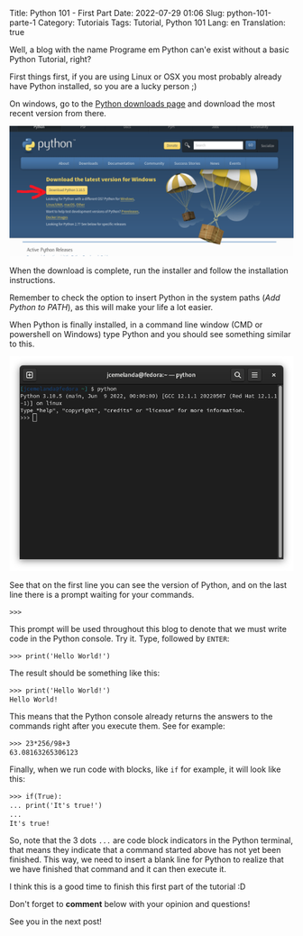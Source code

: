 Title: Python 101 - First Part
Date: 2022-07-29 01:06
Slug: python-101-parte-1
Category: Tutoriais
Tags: Tutorial, Python 101
Lang: en
Translation: true


Well, a blog with the name Programe em Python can'e exist without a basic Python Tutorial, right?

First things first, if you are using Linux or OSX you most probably already have Python installed, so you are a lucky person ;)

On windows, go to the [Python downloads page](https://www.python.org/downloads/) and download the most recent version from there.

![Download Python](/images/download-python.png)

When the download is complete, run the installer and follow the installation instructions.

Remember to check the option to insert Python in the system paths (*Add Python to PATH*), as this will make your life a lot easier.

When Python is finally installed, in a command line window (CMD or powershell on Windows) type Python and you should see something similar to this.

![Python Terminal](/images/python-terminal.png)

See that on the first line you can see the version of Python, and on the last line there is a prompt waiting for your commands.

    >>>

This prompt will be used throughout this blog to denote that we must write code in the Python console.
Try it. Type, followed by `ENTER`:

    >>> print('Hello World!')

The result should be something like this:

    >>> print('Hello World!')
    Hello World!

This means that the Python console already returns the answers to the commands right after you execute them. See for example:

    >>> 23*256/98+3
    63.08163265306123

Finally, when we run code with blocks, like `if` for example, it will look like this:

    >>> if(True):
    ... print('It's true!')
    ...
    It's true!

So, note that the 3 dots `...` are code block indicators in the Python terminal, that means they indicate that a command started above has not yet been finished. This way, we need to insert a blank line for Python to realize that we have finished that command and it can then execute it.

I think this is a good time to finish this first part of the tutorial :D

Don't forget to **comment** below with your opinion and questions!

See you in the next post!